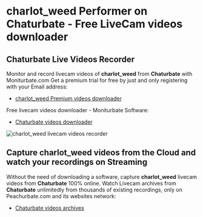 # charlot_weed Performer on Chaturbate - Free LiveCam videos downloader

## Chaturbate Live Videos Recorder

Monitor and record livecam videos of **charlot_weed** from **Chaturbate** with Moniturbate.com
Get a premium trial for free by just and only registering with your Email address:
* [charlot_weed Premium videos downloader](https://moniturbate.com/request-demo-licence-key.html)

Free livecam videos downloader - Moniturbate Software:
* [Chaturbate videos downloader](https://moniturbate.com/moniturbate-download-software.html)

![charlot_weed livecam videos recorder](https://peachurnet.com/templates/moniturbate-software.png)


## Capture charlot_weed videos from the Cloud and watch your recordings on Streaming

Without the need of downloading a software, capture **charlot_weed** livecam videos from **Chaturbate** 100% online.
Watch Livecam archives from **Chaturbate** unlimitedly from thousands of existing recordings, only on Peachurbate.com and its websites network:
* [Chaturbate videos archives](https://peachurnet.com/)